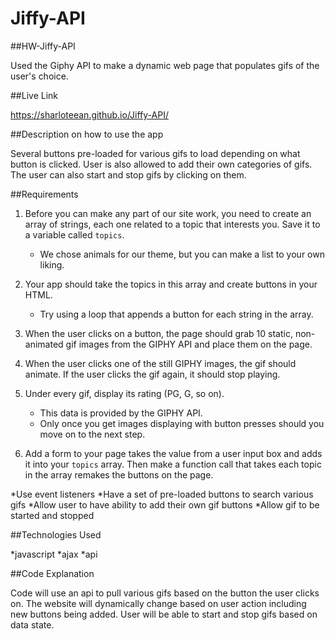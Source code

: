 # Jiffy-API

##HW-Jiffy-API

Used the Giphy API to make a dynamic web page that populates gifs of the user's choice.

##Live Link

https://sharloteean.github.io/Jiffy-API/

##Description on how to use the app

Several buttons pre-loaded for various gifs to load depending on what button is clicked. User is also allowed to add their own categories of gifs. The user can also start and stop gifs by clicking on them.

##Requirements

1. Before you can make any part of our site work, you need to create an array of strings, each one related to a topic that interests you. Save it to a variable called `topics`. 

   * We chose animals for our theme, but you can make a list to your own liking.

2. Your app should take the topics in this array and create buttons in your HTML.

   * Try using a loop that appends a button for each string in the array.

3. When the user clicks on a button, the page should grab 10 static, non-animated gif images from the GIPHY API and place them on the page. 

4. When the user clicks one of the still GIPHY images, the gif should animate. If the user clicks the gif again, it should stop playing.

5. Under every gif, display its rating (PG, G, so on). 

   * This data is provided by the GIPHY API.
   * Only once you get images displaying with button presses should you move on to the next step.

6. Add a form to your page takes the value from a user input box and adds it into your `topics` array. Then make a function call that takes each topic in the array remakes the buttons on the page.

*Use event listeners
*Have a set of pre-loaded buttons to search various gifs
*Allow user to have ability to add their own gif buttons
*Allow gif to be started and stopped

##Technologies Used

*javascript
*ajax
*api

##Code Explanation

Code will use an api to pull various gifs based on the button the user clicks on. The website will dynamically change based on user action including new buttons being added. User will be able to start and stop gifs based on data state.